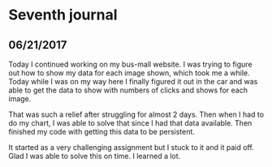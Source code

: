 # Seventh journal

## 06/21/2017

Today I continued working on my bus-mall website. I was trying to figure out how to show my data for each image shown, which took me a while. Today while I was on my way here I finally figured it out in the car and was able to get the data to show with numbers of clicks and shows for each image.

That was such a relief after struggling for almost 2 days. Then when I had to do my chart, I was able to solve that since I had that data available. Then finished my code with getting this data to be persistent.

It started as a very challenging assignment but I stuck to it and it paid off. Glad I was able to solve this on time. I learned a lot.
